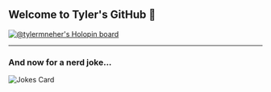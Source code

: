 ## Welcome to Tyler's GitHub 👋

[![@tylermneher's Holopin board](https://holopin.io/api/user/board?user=tylermneher)](https://holopin.io/@tylermneher)

* * * 

### And now for a nerd joke...

![Jokes Card](https://readme-jokes.vercel.app/api) 

<!--
**tylermneher/tylermneher** is a ✨ _special_ ✨ repository because its `README.md` (this file) appears on your GitHub profile.

Here are some ideas to get you started:

- 🔭 I’m currently working on ...
- 🌱 I’m currently learning ...
- 👯 I’m looking to collaborate on ...
- 🤔 I’m looking for help with ...
- 💬 Ask me about ...
- 📫 How to reach me: ...
- 😄 Pronouns: ...
- ⚡ Fun fact: ...
-->
